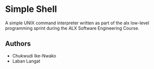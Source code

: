 # Simple Shell

A simple UNIX command interpreter written as part of the alx low-level programming sprint during the ALX Software Engineering Course.

## Authors
* Chukwudi Ike-Nwako
* Laban Langat
